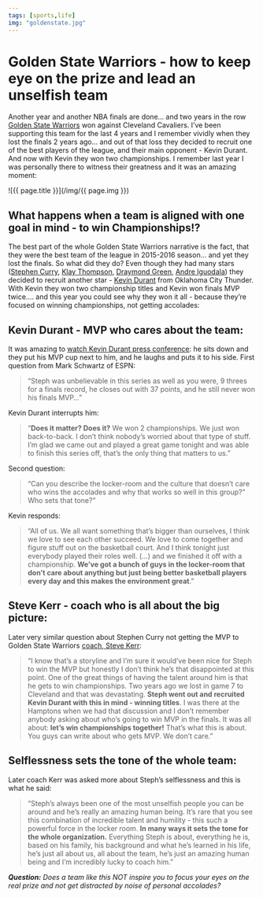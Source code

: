 ```yaml
---
tags: [sports,life]
img: "goldenstate.jpg"
---
```


# Golden State Warriors - how to keep eye on the prize and lead an unselfish team

Another year and another NBA finals are done... and two years in the row [Golden State Warriors](https://sliwinski.com/warriors) won against Cleveland Cavaliers. I’ve been supporting this team for the last 4 years and I remember vividly when they lost the finals 2 years ago... and out of that loss they decided to recruit one of the best players of the league, and their main opponent - Kevin Durant. And now with Kevin they won two championships. I remember last year I was personally there to witness their greatness and it was an amazing moment:

<!--More-->

![{{ page.title }}](/img/{{ page.img }})

## What happens when a team is aligned with one goal in mind - to win Championships!?

The best part of the whole Golden State Warriors narrative is the fact, that they were the best team of the league in 2015-2016 season... and yet they lost the finals. So what did they do? Even though they had many stars ([Stephen Curry](https://en.m.wikipedia.org/wiki/Stephen_Curry), [Klay Thompson](https://en.m.wikipedia.org/wiki/Klay_Thompson), [Draymond Green](https://en.m.wikipedia.org/wiki/Draymond_Green), [Andre Iguodala](https://en.m.wikipedia.org/wiki/Andre_Iguodala)) they decided to recruit another star - [Kevin Durant](https://en.m.wikipedia.org/wiki/Kevin_Durant) from Oklahoma City Thunder. With Kevin they won two championship titles and Kevin won finals MVP twice.... and this year you could see why they won it all - because they’re focused on winning championships, not getting accolades:

## Kevin Durant - MVP who cares about the team:

It was amazing to [watch Kevin Durant press conference](https://youtu.be/0PyhND6oD9I): he sits down and they put his MVP cup next to him, and he laughs and puts it to his side. First question from Mark Schwartz of ESPN:

> “Steph was unbelievable in this series as well as you were, 9 threes for a finals record, he closes out with 37 points, and he still never won his finals MVP…”

Kevin Durant interrupts him:

> “**Does it matter? Does it?** We won 2 championships. We just won back-to-back. I don’t think nobody’s worried about that type of stuff. I’m glad we came out and played a great game tonight and was able to finish this series off, that’s the only thing that matters to us.”

Second question:

> “Can you describe the locker-room and the culture that doesn’t care who wins the accolades and why that works so well in this group?” Who sets that tone?”

Kevin responds:

> “All of us. We all want something that’s bigger than ourselves, I think we love to see each other succeed. We love to come together and figure stuff out on the basketball court. And I think tonight just everybody played their roles well. (…) and we finished it off with a championship. **We’ve got a bunch of guys in the locker-room that don’t care about anything but just being better basketball players every day and this makes the environment great**.”

## Steve Kerr - coach who is all about the big picture:

Later very similar question about Stephen Curry not getting the MVP to Golden State Warriors [coach, Steve Kerr](https://youtu.be/x7BO7hWEdLg):

> “I know that’s a storyline and I’m sure it would’ve been nice for Steph to win the MVP but honestly I don’t think he’s that disappointed at this point. One of the great things of having the talent around him is that he gets to win championships. Two years ago we lost in game 7 to Cleveland and that was devastating. **Steph went out and recruited Kevin Durant with this in mind - winning titles**. I was there at the Hamptons when we had that discussion and I don’t remember anybody asking about who’s going to win MVP in the finals. It was all about: **let’s win championships together!** That’s what this is about. You guys can write about who gets MVP. We don’t care.”

## Selflessness sets the tone of the whole team:

Later coach Kerr was asked more about Steph’s selflessness and this is what he said:

> “Steph’s always been one of the most unselfish people you can be around and he’s really an amazing human being. It’s rare that you see this combination of incredible talent and humility - this such a powerful force in the locker room. **In many ways it sets the tone for the whole organization.** Everything Steph is about, everything he is, based on his family, his background and what he’s learned in his life, he’s just all about us, all about the team, he’s just an amazing human being and I’m incredibly lucky to coach him.”

***Question:*** *Does a team like this NOT inspire you to focus your eyes on the real prize and not get distracted by noise of personal accolades?*

[d]: http://db.tt/kD7Liux
[t]: https://twitter.com/MSliwinski
[p]: https://michael.gratis/thepodcastfm
[n]: https://michael.gratis/nozbe
[r]: https://michael.gratis/radex
[i]: https://michael.gratis/thepodcast
[o]: https://michael.gratis/ipadonly
